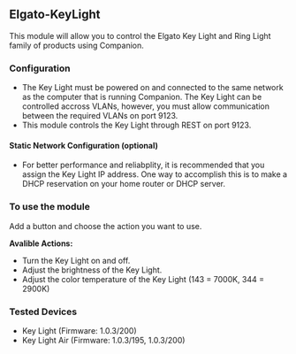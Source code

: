 ## Elgato-KeyLight

This module will allow you to control the Elgato Key Light and Ring Light family of products using Companion. 

### Configuration
* The Key Light must be powered on and connected to the same network as the computer that is running Companion. The Key Light can be controlled accross VLANs, however, you must allow communication between the required VLANs on port 9123.
* This module controls the Key Light through REST on port 9123.

#### Static Network Configuration (optional)
* For better performance and reliabplity, it is recommended that you assign the Key Light IP address. One way to accomplish this is to make a DHCP reservation on your home router or DHCP server.

### To use the module
Add a button and choose the action you want to use.

**Avalible Actions:**
* Turn the Key Light on and off.
* Adjust the brightness of the Key Light.
* Adjust the color temperature of the Key Light (143 = 7000K, 344 = 2900K)

### Tested Devices
* Key Light (Firmware: 1.0.3/200)
* Key Light Air (Firmware: 1.0.3/195, 1.0.3/200)
